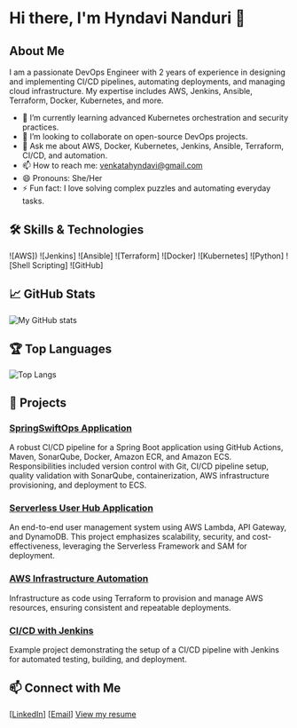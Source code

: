 # Hi there, I'm Hyndavi Nanduri 👋


## About Me

I am a passionate DevOps Engineer with 2 years of experience in designing and implementing CI/CD pipelines, automating deployments, and managing cloud infrastructure. My expertise includes AWS, Jenkins, Ansible, Terraform, Docker, Kubernetes, and more.

- 🌱 I’m currently learning advanced Kubernetes orchestration and security practices.
- 👯 I’m looking to collaborate on open-source DevOps projects.
- 💬 Ask me about AWS, Docker, Kubernetes, Jenkins, Ansible, Terraform, CI/CD, and automation.
- 📫 How to reach me: venkatahyndavi@gmail.com
- 😄 Pronouns: She/Her
- ⚡ Fun fact: I love solving complex puzzles and automating everyday tasks.

## 🛠️ Skills & Technologies

![AWS])
![Jenkins]
![Ansible]
![Terraform]
![Docker]
![Kubernetes]
![Python]
![Shell Scripting]
![GitHub]

## 📈 GitHub Stats

![My GitHub stats](https://github-readme-stats.vercel.app/api?username=hyndavinandurii&show_icons=true&theme=radical)


## 🏆 Top Languages

![Top Langs](https://github-readme-stats.vercel.app/api/top-langs/?username=hyndavinandurii&layout=compact&theme=radical)

## 🔧 Projects

### [SpringSwiftOps Application](https://github.com/yourusername/springswiftops)
A robust CI/CD pipeline for a Spring Boot application using GitHub Actions, Maven, SonarQube, Docker, Amazon ECR, and Amazon ECS. Responsibilities included version control with Git, CI/CD pipeline setup, quality validation with SonarQube, containerization, AWS infrastructure provisioning, and deployment to ECS.

### [Serverless User Hub Application](https://github.com/hyndavinandurii/serverless-user-hub)
An end-to-end user management system using AWS Lambda, API Gateway, and DynamoDB. This project emphasizes scalability, security, and cost-effectiveness, leveraging the Serverless Framework and SAM for deployment.

### [AWS Infrastructure Automation](https://github.com/yourusername/aws-infrastructure-automation)
Infrastructure as code using Terraform to provision and manage AWS resources, ensuring consistent and repeatable deployments.

### [CI/CD with Jenkins](https://github.com/yourusername/cicd-with-jenkins)
Example project demonstrating the setup of a CI/CD pipeline with Jenkins for automated testing, building, and deployment.

## 📫 Connect with Me

[[LinkedIn](http://www.linkedin.com/in/hyndavi-nanduri-07630b197)]
[[Email](venkatahyndavi@gmail.com)]
[View my resume](Hyndavi_Resume.pdf)

